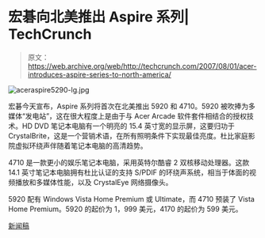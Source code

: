 # 宏碁向北美推出 Aspire 系列| TechCrunch

> 原文：<https://web.archive.org/web/http://techcrunch.com/2007/08/01/acer-introduces-aspire-series-to-north-america/>

![aceraspire5290-lg.jpg](img/2e173a481276326dc7625151eb15cc59.png)

宏碁今天宣布，Aspire 系列将首次在北美推出 5920 和 4710。5920 被吹捧为多媒体“发电站”，这在很大程度上是由于与 Acer Arcade 软件套件相结合的授权技术。HD DVD 笔记本电脑有一个明亮的 15.4 英寸宽的显示屏，这要归功于 CrystalBrite，这是一个营销术语，在所有照明条件下实现最佳亮度。杜比家庭影院虚拟环绕声伴随着笔记本电脑的高清趋势。

4710 是一款更小的娱乐笔记本电脑，采用英特尔酷睿 2 双核移动处理器。这款 14.1 英寸笔记本电脑拥有杜比认证的支持 S/PDIF 的环绕声系统，相当于体面的视频播放和多媒体性能，以及 CrystalEye 网络摄像头。

5920 配有 Windows Vista Home Premium 或 Ultimate，而 4710 预装了 Vista Home Premium。5920 的起价为 1，999 美元，4170 的起价为 599 美元。

[新闻稿](https://web.archive.org/web/20140429191035/http://home.businesswire.com/portal/site/google/index.jsp?ndmViewId=news_view&newsId=20070801006017&newsLang=en)